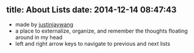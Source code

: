 title: About Lists
date: 2014-12-14 08:47:43
---

- made by [justinjaywang](http://justinjaywang.com)
- a place to externalize, organize, and remember the thoughts floating around in my head
- left and right arrow keys to navigate to previous and next lists
